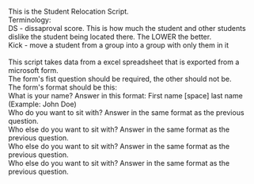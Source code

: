 This is the Student Relocation Script.\
Terminology:\
DS - dissaproval score. This is how much the student and other students dislike the student being located there. The LOWER the better.\
Kick - move a student from a group into a group with only them in it\
\
This script takes data from a excel spreadsheet that is exported from a microsoft form.\
The form's fist question should be required, the other should not be.\
The form's format should be this:\
What is your name? Answer in this format: First name [space] last name (Example: John Doe)\
Who do you want to sit with? Answer in the same format as the previous question.\
Who else do you want to sit with? Answer in the same format as the previous question.\
Who else do you want to sit with? Answer in the same format as the previous question.\
Who else do you want to sit with? Answer in the same format as the previous question.
